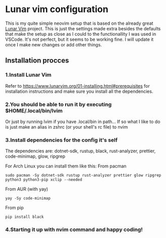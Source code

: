 # Lunar vim configuration
This is my quite simple neovim setup that is based on the already great [Lunar Vim](https://github.com/LunarVim/LunarVim) project. This is just the settings made extra besides the defaults that make the setup as close as I could to the functionallity I was used in VSCode. It's not perfect, but it seems to be working fine. I will update it once I make new changes or add other things.

## Installation procces
### 1.Install Lunar Vim
Refer to https://www.lunarvim.org/01-installing.html#prerequisites for installation instructions and make sure you install all the dependencies.

### 2.You should be able to run it by executing $HOME/.local/bin/lvim
Or just by running lvim if you have .local/bin in path... If so what I like to do is just make an alias in zshrc (or your shell's rc file) to nvim

### 3.Install dependencies for the config it's self
The dependencies are: dotnet-sdk, rustup, black, rust-analyzer, prettier, code-minimap, glow, ripgrep

For Arch Linux you can install them like this:
From pacman
```shell
sudo pacman -Sy dotnet-sdk rustup rust-analyzer prettier glow ripgrep python3 python3-pip xclip --needed
```
From AUR (with yay)
```shell
yay -Sy code-minimap
```
From pip
```shell
pip install black
```
### 4.Starting it up with nvim command and happy coding!
